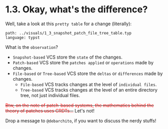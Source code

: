 # 1.3. Okay, what's the difference?

<!-- pause -->
<!-- new_line -->

Well, take a look at this `pretty table` for a change (literally):

<!-- new_line -->

```file +render
path: ../visuals/1_3_snapshot_patch_file_tree_table.typ
language: typst
```

<!-- pause -->
<!-- new_line -->

What is the `observation`?

<!-- new_line -->
<!-- incremental_lists: true -->

- `Snapshot-based` VCS store the `state` of the changes.
- `Patch-based` VCS store the `patches applied` or `operations` made by changes.
- `File-based` or `Tree-based` VCS store the `deltas` or `differences` made by
  changes.
  - `File-based` VCS tracks changes at the level of `individual files`.
  - `Tree-based` VCS tracks changes at the level of an entire directory tree,
    not just individual files.

<!-- incremental_lists: false -->
<!-- new_lines: 2 -->

~~<span style="color:red;">Btw, on the note of patch-based systems, the
mathematics behind the theory of patches uses CRDTs...</span>~~ Let's not!

<!-- pause -->
<!-- new_line -->

Drop a message to `@debarchito`, if you want to discuss the nerdy stuffs!
